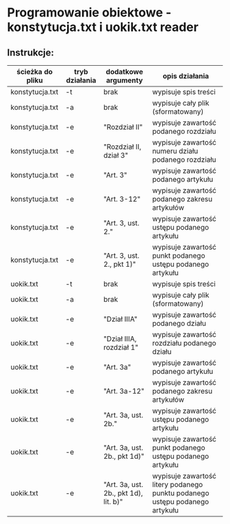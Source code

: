 # Programowanie obiektowe - konstytucja.txt i uokik.txt reader

## Instrukcje:

| ścieżka do pliku | tryb działania | dodatkowe argumenty | opis działania |
| ------------ | ------- | ----------- | -------- |
| konstytucja.txt | -t | brak | wypisuje spis treści |
| konstytucja.txt | -a | brak | wypisuje cały plik (sformatowany) |
| konstytucja.txt | -e | "Rozdział II" | wypisuje zawartość podanego rozdziału |
| konstytucja.txt | -e | "Rozdział II, dział 3" | wypisuje zawartość numeru działu podanego rozdziału |
| konstytucja.txt | -e | "Art. 3" | wypisuje zawartość podanego artykułu |
| konstytucja.txt | -e | "Art. 3-12" | wypisuje zawartość podanego zakresu artykułów |
| konstytucja.txt | -e | "Art. 3, ust. 2." | wypisuje zawartość ustępu podanego artykułu |
| konstytucja.txt | -e | "Art. 3, ust. 2., pkt 1)" | wypisuje zawartość punkt podanego ustępu podanego artykułu |
| uokik.txt | -t | brak | wypisuje spis treści |
| uokik.txt | -a | brak | wypisuje cały plik (sformatowany) |
| uokik.txt | -e | "Dział IIIA" | wypisuje zawartość podanego działu |
| uokik.txt | -e | "Dział IIIA, rozdział 1" | wypisuje zawartość rozdziału podanego działu |
| uokik.txt | -e | "Art. 3a" | wypisuje zawartość podanego artykułu |
| uokik.txt | -e | "Art. 3a-12" | wypisuje zawartość podanego zakresu artykułów |
| uokik.txt | -e | "Art. 3a, ust. 2b." | wypisuje zawartość ustępu podanego artykułu |
| uokik.txt | -e | "Art. 3a, ust. 2b., pkt 1d)" | wypisuje zawartość punkt podanego ustępu podanego artykułu |
| uokik.txt | -e | "Art. 3a, ust. 2b., pkt 1d), lit. b)" | wypisuje zawartość litery podanego punktu podanego ustępu podanego artykułu |
